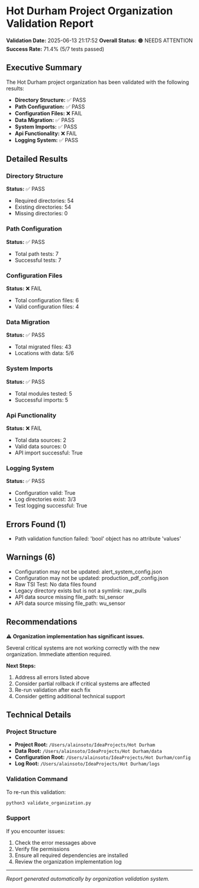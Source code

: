 # Hot Durham Project Organization Validation Report

**Validation Date:** 2025-06-13 21:17:52
**Overall Status:** 🟠 NEEDS ATTENTION
**Success Rate:** 71.4% (5/7 tests passed)

## Executive Summary

The Hot Durham project organization has been validated with the following results:

- **Directory Structure:** ✅ PASS
- **Path Configuration:** ✅ PASS
- **Configuration Files:** ❌ FAIL
- **Data Migration:** ✅ PASS
- **System Imports:** ✅ PASS
- **Api Functionality:** ❌ FAIL
- **Logging System:** ✅ PASS


## Detailed Results

### Directory Structure

**Status:** ✅ PASS

- Required directories: 54
- Existing directories: 54
- Missing directories: 0

### Path Configuration

**Status:** ✅ PASS

- Total path tests: 7
- Successful tests: 7

### Configuration Files

**Status:** ❌ FAIL

- Total configuration files: 6
- Valid configuration files: 4

### Data Migration

**Status:** ✅ PASS

- Total migrated files: 43
- Locations with data: 5/6

### System Imports

**Status:** ✅ PASS

- Total modules tested: 5
- Successful imports: 5

### Api Functionality

**Status:** ❌ FAIL

- Total data sources: 2
- Valid data sources: 0
- API import successful: True

### Logging System

**Status:** ✅ PASS

- Configuration valid: True
- Log directories exist: 3/3
- Test logging successful: True

## Errors Found (1)

- Path validation function failed: 'bool' object has no attribute 'values'

## Warnings (6)

- Configuration may not be updated: alert_system_config.json
- Configuration may not be updated: production_pdf_config.json
- Raw TSI Test: No data files found
- Legacy directory exists but is not a symlink: raw_pulls
- API data source missing file_path: tsi_sensor
- API data source missing file_path: wu_sensor

## Recommendations

⚠️  **Organization implementation has significant issues.**

Several critical systems are not working correctly with the new organization. Immediate attention required.

**Next Steps:**
1. Address all errors listed above
2. Consider partial rollback if critical systems are affected
3. Re-run validation after each fix
4. Consider getting additional technical support

## Technical Details

### Project Structure
- **Project Root:** `/Users/alainsoto/IdeaProjects/Hot Durham`
- **Data Root:** `/Users/alainsoto/IdeaProjects/Hot Durham/data`
- **Configuration Root:** `/Users/alainsoto/IdeaProjects/Hot Durham/config`
- **Log Root:** `/Users/alainsoto/IdeaProjects/Hot Durham/logs`

### Validation Command
To re-run this validation:
```bash
python3 validate_organization.py
```

### Support
If you encounter issues:
1. Check the error messages above
2. Verify file permissions
3. Ensure all required dependencies are installed
4. Review the organization implementation log

---
*Report generated automatically by organization validation system.*
